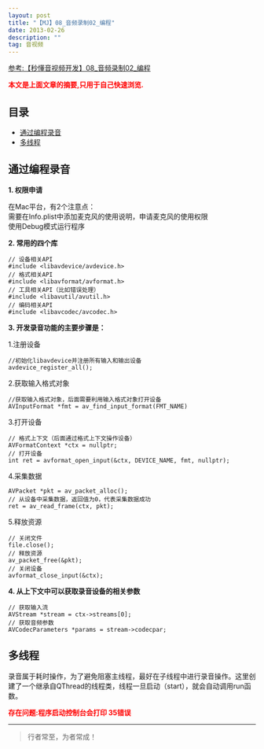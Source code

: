 ```yaml
---
layout: post
title: "【MJ】08_音频录制02_编程"
date: 2013-02-26
description: ""
tag: 音视频
---
```



[参考:【秒懂音视频开发】08_音频录制02_编程](https://www.cnblogs.com/mjios/p/14540642.html)

<span style="font-weight:bold;color:red;">本文是上面文章的摘要,只用于自己快速浏览.</span>


## 目录

* [通过编程录音](#content1)
* [多线程](#content2)






<!-- ************************************************ -->
## <a id="content1"></a>通过编程录音


**1. 权限申请**

在Mac平台，有2个注意点：    
需要在Info.plist中添加麦克风的使用说明，申请麦克风的使用权限    
使用Debug模式运行程序     


**2. 常用的四个库**

```
// 设备相关API
#include <libavdevice/avdevice.h>
// 格式相关API
#include <libavformat/avformat.h>
// 工具相关API（比如错误处理）
#include <libavutil/avutil.h>
// 编码相关API
#include <libavcodec/avcodec.h>
```

**3. 开发录音功能的主要步骤是：**



1.注册设备       

```
//初始化libavdevice并注册所有输入和输出设备
avdevice_register_all();
```

2.获取输入格式对象   

``` 
//获取输入格式对象，后面需要利用输入格式对象打开设备
AVInputFormat *fmt = av_find_input_format(FMT_NAME)
```     

3.打开设备     

```
// 格式上下文（后面通过格式上下文操作设备）
AVFormatContext *ctx = nullptr;
// 打开设备
int ret = avformat_open_input(&ctx, DEVICE_NAME, fmt, nullptr);
```

4.采集数据    

```
AVPacket *pkt = av_packet_alloc();
// 从设备中采集数据，返回值为0，代表采集数据成功
ret = av_read_frame(ctx, pkt);
```

5.释放资源  

```
// 关闭文件
file.close();
// 释放资源
av_packet_free(&pkt);
// 关闭设备
avformat_close_input(&ctx);
```

**4. 从上下文中可以获取录音设备的相关参数**

```
// 获取输入流
AVStream *stream = ctx->streams[0];
// 获取音频参数
AVCodecParameters *params = stream->codecpar;
```


<!-- ************************************************ -->
## <a id="content2"></a>多线程

录音属于耗时操作，为了避免阻塞主线程，最好在子线程中进行录音操作。这里创建了一个继承自QThread的线程类，线程一旦启动（start），就会自动调用run函数。

<span style="color:red;font-weight:bold">存在问题:程序启动控制台会打印 35错误</span>



----------
>  行者常至，为者常成！


